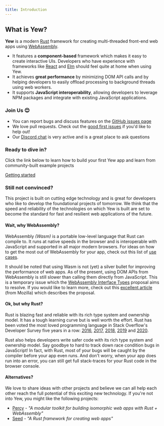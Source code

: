 ```yaml
---
title: Introduction
---
```


## What is Yew?

**Yew** is a modern [Rust](https://www.rust-lang.org/) framework for creating multi-threaded
front-end web apps using [WebAssembly](https://webassembly.org/).

- It features a **component-based** framework which makes it easy to create interactive UIs.
  Developers who have experience with frameworks like [React](https://reactjs.org/) and
  [Elm](https://elm-lang.org/) should feel quite at home when using Yew.
- It achieves **great performance** by minimizing DOM API calls and by helping developers to easily
  offload processing to background threads using web workers.
- It supports **JavaScript interoperability**, allowing developers to leverage NPM packages and
  integrate with existing JavaScript applications.

### Join Us 😊

- You can report bugs and discuss features on the [GitHub issues page](https://github.com/yewstack/yew/issues)
- We love pull requests. Check out the [good first issues](https://github.com/yewstack/yew/issues?q=is%3Aopen+is%3Aissue+label%3A%22good+first+issue%22)
  if you'd like to help out!
- Our [Discord chat](https://discord.gg/VQck8X4) is very active and is a great place to ask
  questions

### Ready to dive in?

Click the link below to learn how to build your first Yew app and learn from community-built example
projects

[Getting started](getting-started/project-setup.md)

### Still not convinced?

This project is built on cutting edge technology and is great for developers who like to develop the
foundational projects of tomorrow. We think that the speed and reliability of the technologies on
which Yew is built are set to become the standard for fast and resilient web applications of the
future.

#### Wait, why WebAssembly?

WebAssembly _\(Wasm\)_ is a portable low-level language that Rust can compile to. It runs at native
speeds in the browser and is interoperable with JavaScript and supported in all major modern
browsers. For ideas on how to get the most out of WebAssembly for your app, check out this list of
[use cases](https://webassembly.org/docs/use-cases/).

It should be noted that using Wasm is not \(yet\) a silver bullet for improving the performance of
web apps. As of the present, using DOM APIs from WebAssembly is still slower than calling them
directly from JavaScript. This is a temporary issue which the
[WebAssembly Interface Types](https://github.com/WebAssembly/interface-types/blob/master/proposals/interface-types/Explainer.md) proposal aims to resolve. If you would like to learn more, check out this
[excellent article](https://hacks.mozilla.org/2019/08/webassembly-interface-types/) (from Mozilla)
which describes the proposal.

#### Ok, but why Rust?

Rust is blazing fast and reliable with its rich type system and ownership model. It has a tough
learning curve but is well worth the effort. Rust has been voted the most loved programming
language in Stack Overflow's Developer Survey five years in a row:
[2016](https://insights.stackoverflow.com/survey/2016#technology-most-loved-dreaded-and-wanted),
[2017](https://insights.stackoverflow.com/survey/2017#most-loved-dreaded-and-wanted),
[2018](https://insights.stackoverflow.com/survey/2018#technology-_-most-loved-dreaded-and-wanted-languages),
[2019](https://insights.stackoverflow.com/survey/2019#technology-_-most-loved-dreaded-and-wanted-languages)
and [2020](https://insights.stackoverflow.com/survey/2020#most-loved-dreaded-and-wanted).

Rust also helps developers write safer code with its rich type system and ownership model. Say
goodbye to hard to track down race condition bugs in JavaScript! In fact, with Rust, most of your
bugs will be caught by the compiler before your app even runs. And don't worry, when your app does
run into an error, you can still get full stack-traces for your Rust code in the browser console.

#### Alternatives?

We love to share ideas with other projects and believe we can all help each other reach the full
potential of this exciting new technology. If you're not into Yew, you might like the following
projects:

- [Percy](https://github.com/chinedufn/percy) - _"A modular toolkit for building isomorphic web apps
  with Rust + WebAssembly"_
- [Seed](https://github.com/seed-rs/seed) - _"A Rust framework for creating web apps"_
